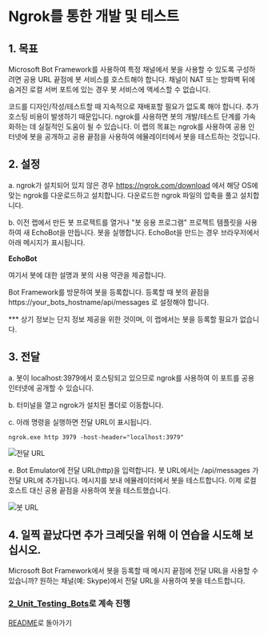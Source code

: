 ﻿# Ngrok를 통한 개발 및 테스트
 
## 1.	목표
 
Microsoft Bot Framework를 사용하여 특정 채널에서 봇을 사용할 수 있도록 구성하려면 공용 URL 끝점에 봇 서비스를 호스트해야 합니다. 채널이 NAT 또는 방화벽 뒤에 숨겨진 로컬 서버 포트에 있는 경우 봇 서비스에 액세스할 수 없습니다.
  
코드를 디자인/작성/테스트할 때 지속적으로 재배포할 필요가 없도록 해야 합니다. 추가 호스팅 비용이 발생하기 때문입니다. ngrok를 사용하면 봇의 개발/테스트 단계를 가속화하는 데 실질적인 도움이 될 수 있습니다. 이 랩의 목표는 ngrok를 사용하여 공용 인터넷에 봇을 공개하고 공용 끝점을 사용하여 에뮬레이터에서 봇을 테스트하는 것입니다.
  
## 2.	설정
  
 a.	  ngrok가 설치되어 있지 않은 경우 https://ngrok.com/download 에서 해당 OS에 맞는 ngrok를 다운로드하고 설치합니다. 다운로드한 ngrok 파일의 압축을 풀고 설치합니다.

 b.	  이전 랩에서 만든 봇 프로젝트를 열거나 "봇 응용 프로그램" 프로젝트 템플릿을 사용하여 새 EchoBot을 만듭니다. 봇을 실행합니다. EchoBot을 만드는 경우 브라우저에서 아래 메시지가 표시됩니다.

**EchoBot**

여기서 봇에 대한 설명과 봇의 사용 약관을 제공합니다.

Bot Framework를 방문하여 봇을 등록합니다. 등록할 때 봇의 끝점을 https://your_bots_hostname/api/messages 로 설정해야 합니다.

*** 상기 정보는 단지 정보 제공을 위한 것이며, 이 랩에서는 봇을 등록할 필요가 없습니다.

## 3.	전달

 a.	 봇이 localhost:3979에서 호스팅되고 있으므로 ngrok를 사용하여 이 포트를 공용 인터넷에 공개할 수 있습니다.

 b.	 터미널을 열고 ngrok가 설치된 폴더로 이동합니다.
 
 c.	 아래 명령을 실행하면 전달 URL이 표시됩니다.

 ````ngrok.exe http 3979 -host-header="localhost:3979"````

![전달 URL](images/ForwardingUrl.png)

 e.	 Bot Emulator에 전달 URL(http)을 입력합니다. 봇 URL에서는 /api/messages 가 전달 URL에 추가됩니다. 메시지를 보내 에뮬레이터에서 봇을 테스트합니다. 이제 로컬 호스트 대신 공용 끝점을 사용하여 봇을 테스트했습니다.


![봇 URL](images/BotUrl.png)

## 4.	일찍 끝났다면 추가 크레딧을 위해 이 연습을 시도해 보십시오.

 Microsoft Bot Framework에서 봇을 등록할 때 메시지 끝점에 전달 URL을 사용할 수 있습니까? 원하는 채널(예: Skype)에서 전달 URL을 사용하여 봇을 테스트합니다.

 ### [2_Unit_Testing_Bots](2_Unit_Testing_Bots.md)로 계속 진행

 [README](../0_README.md)로 돌아가기
